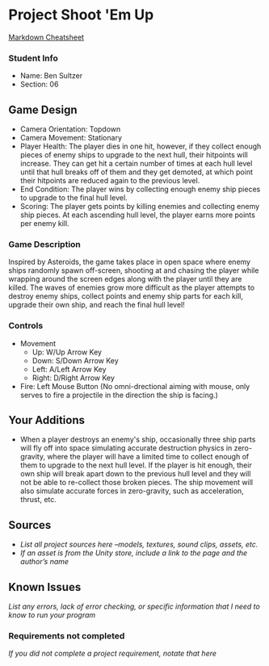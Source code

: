 # Project Shoot 'Em Up

[Markdown Cheatsheet](https://github.com/adam-p/markdown-here/wiki/Markdown-Here-Cheatsheet)

### Student Info

-   Name: Ben Sultzer
-   Section: 06

## Game Design

-   Camera Orientation: Topdown
-   Camera Movement: Stationary
-   Player Health: The player dies in one hit, however, if they collect enough pieces of enemy ships to upgrade to the next hull, their hitpoints will increase. They can get hit a certain number of times at each hull level until that hull breaks off of them and they get demoted, at which point their hitpoints are reduced again to the previous level.
-   End Condition: The player wins by collecting enough enemy ship pieces to upgrade to the final hull level.
-   Scoring: The player gets points by killing enemies and collecting enemy ship pieces. At each ascending hull level, the player earns more points per enemy kill.

### Game Description

Inspired by Asteroids, the game takes place in open space where enemy ships randomly spawn off-screen, shooting at and chasing the player while wrapping around the screen edges along with the player until they are killed. The waves of enemies grow more difficult as the player attempts to destroy enemy ships, collect points and enemy ship parts for each kill, upgrade their own ship, and reach the final hull level!

### Controls

-   Movement
    -   Up: W/Up Arrow Key
    -   Down: S/Down Arrow Key
    -   Left: A/Left Arrow Key
    -   Right: D/Right Arrow Key
-   Fire: Left Mouse Button (No omni-drectional aiming with mouse, only serves to fire a projectile in the direction the ship is facing.)

## Your Additions

-   When a player destroys an enemy's ship, occasionally three ship parts will fly off into space simulating accurate destruction physics in zero-gravity, where the player will have a limited time to collect enough of them to upgrade to the next hull level. If the player is hit enough, their own ship will break apart down to the previous hull level and they will not be able to re-collect those broken pieces. The ship movement will also simulate accurate forces in zero-gravity, such as acceleration, thrust, etc.

## Sources

-   _List all project sources here –models, textures, sound clips, assets, etc._
-   _If an asset is from the Unity store, include a link to the page and the author’s name_

## Known Issues

_List any errors, lack of error checking, or specific information that I need to know to run your program_

### Requirements not completed

_If you did not complete a project requirement, notate that here_

